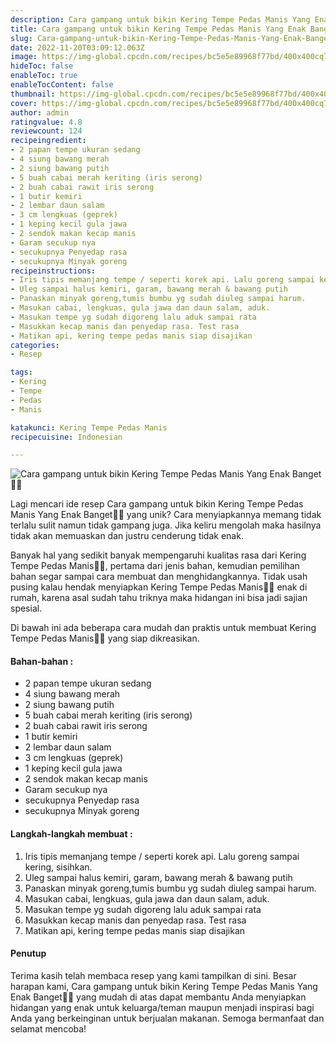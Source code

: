 ```yaml
---
description: Cara gampang untuk bikin Kering Tempe Pedas Manis Yang Enak Banget"
title: Cara gampang untuk bikin Kering Tempe Pedas Manis Yang Enak Banget
slug: Cara-gampang-untuk-bikin-Kering-Tempe-Pedas-Manis-Yang-Enak-Banget
date: 2022-11-20T03:09:12.063Z
image: https://img-global.cpcdn.com/recipes/bc5e5e89968f77bd/400x400cq70/photo.jpg
hideToc: false
enableToc: true
enableTocContent: false
thumbnail: https://img-global.cpcdn.com/recipes/bc5e5e89968f77bd/400x400cq70/photo.jpg
cover: https://img-global.cpcdn.com/recipes/bc5e5e89968f77bd/400x400cq70/photo.jpg
author: admin
ratingvalue: 4.8
reviewcount: 124
recipeingredient:
- 2 papan tempe ukuran sedang
- 4 siung bawang merah
- 2 siung bawang putih
- 5 buah cabai merah keriting (iris serong)
- 2 buah cabai rawit iris serong
- 1 butir kemiri
- 2 lembar daun salam
- 3 cm lengkuas (geprek)
- 1 keping kecil gula jawa
- 2 sendok makan kecap manis
- Garam secukup nya
- secukupnya Penyedap rasa
- secukupnya Minyak goreng
recipeinstructions:
- Iris tipis memanjang tempe / seperti korek api. Lalu goreng sampai kering, sisihkan.
- Uleg sampai halus kemiri, garam, bawang merah & bawang putih
- Panaskan minyak goreng,tumis bumbu yg sudah diuleg sampai harum.
- Masukan cabai, lengkuas, gula jawa dan daun salam, aduk.
- Masukan tempe yg sudah digoreng lalu aduk sampai rata
- Masukkan kecap manis dan penyedap rasa. Test rasa
- Matikan api, kering tempe pedas manis siap disajikan
categories:
- Resep

tags:
- Kering
- Tempe
- Pedas
- Manis

katakunci: Kering Tempe Pedas Manis
recipecuisine: Indonesian

---
```


![Cara gampang untuk bikin Kering Tempe Pedas Manis Yang Enak Banget👩‍🍳](https://img-global.cpcdn.com/recipes/bc5e5e89968f77bd/400x400cq70/photo.jpg)

Lagi mencari ide resep Cara gampang untuk bikin Kering Tempe Pedas Manis Yang Enak Banget👩‍🍳 yang unik? Cara menyiapkannya memang tidak terlalu sulit namun tidak gampang juga. Jika keliru mengolah maka hasilnya tidak akan memuaskan dan justru cenderung tidak enak.

Banyak hal yang sedikit banyak mempengaruhi kualitas rasa dari Kering Tempe Pedas Manis👩‍🍳, pertama dari jenis bahan, kemudian pemilihan bahan segar sampai cara membuat dan menghidangkannya. Tidak usah pusing kalau hendak menyiapkan Kering Tempe Pedas Manis👩‍🍳 enak di rumah, karena asal sudah tahu triknya maka hidangan ini bisa jadi sajian spesial.

Di bawah ini ada beberapa cara mudah dan praktis untuk membuat Kering Tempe Pedas Manis👩‍🍳 yang siap dikreasikan.

<!--inarticleads1-->

#### Bahan-bahan :

- 2 papan tempe ukuran sedang
- 4 siung bawang merah
- 2 siung bawang putih
- 5 buah cabai merah keriting (iris serong)
- 2 buah cabai rawit iris serong
- 1 butir kemiri
- 2 lembar daun salam
- 3 cm lengkuas (geprek)
- 1 keping kecil gula jawa
- 2 sendok makan kecap manis
- Garam secukup nya
- secukupnya Penyedap rasa
- secukupnya Minyak goreng

<!--inarticleads2-->

#### Langkah-langkah membuat :

1. Iris tipis memanjang tempe / seperti korek api. Lalu goreng sampai kering, sisihkan.
1. Uleg sampai halus kemiri, garam, bawang merah & bawang putih
1. Panaskan minyak goreng,tumis bumbu yg sudah diuleg sampai harum.
1. Masukan cabai, lengkuas, gula jawa dan daun salam, aduk.
1. Masukan tempe yg sudah digoreng lalu aduk sampai rata
1. Masukkan kecap manis dan penyedap rasa. Test rasa
1. Matikan api, kering tempe pedas manis siap disajikan

#### Penutup

Terima kasih telah membaca resep yang kami tampilkan di sini. Besar harapan kami, Cara gampang untuk bikin Kering Tempe Pedas Manis Yang Enak Banget👩‍🍳 yang mudah di atas dapat membantu Anda menyiapkan hidangan yang enak untuk keluarga/teman maupun menjadi inspirasi bagi Anda yang berkeinginan untuk berjualan makanan. Semoga bermanfaat dan selamat mencoba!